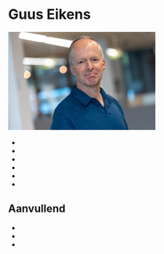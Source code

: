 # Guus Eikens

![](./images/guus_eikens.jpg)

- [](./01_README.md)
- [](./02_PERSOONLIJK.md)
- [](./03_STUDIE.md)
- [](./04_ERVARING.md)
- [](./05_PROJECTEN.md)
- [](./10_CONTACT.md)

## Aanvullend

- [](./96_VAARDIGHEDEN.md)
- [](./97_TRAINING.md)
- [](./98_ERVARING_COMPLEET.md)